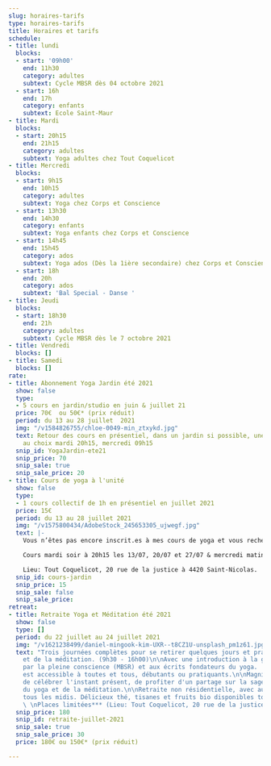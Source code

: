 ```yaml
---
slug: horaires-tarifs
type: horaires-tarifs
title: Horaires et tarifs
schedule:
- title: lundi
  blocks:
  - start: '09h00'
    end: 11h30
    category: adultes
    subtext: Cycle MBSR dès 04 octobre 2021
  - start: 16h
    end: 17h
    category: enfants
    subtext: Ecole Saint-Maur
- title: Mardi
  blocks:
  - start: 20h15
    end: 21h15
    category: adultes
    subtext: Yoga adultes chez Tout Coquelicot
- title: Mercredi
  blocks:
  - start: 9h15
    end: 10h15
    category: adultes
    subtext: Yoga chez Corps et Conscience
  - start: 13h30
    end: 14h30
    category: enfants
    subtext: Yoga enfants chez Corps et Conscience
  - start: 14h45
    end: 15h45
    category: ados
    subtext: Yoga ados (Dès la 1ière secondaire) chez Corps et Conscience
  - start: 18h
    end: 20h
    category: ados
    subtext: 'Bal Special - Danse '
- title: Jeudi
  blocks:
  - start: 18h30
    end: 21h
    category: adultes
    subtext: Cycle MBSR dès le 7 octobre 2021
- title: Vendredi
  blocks: []
- title: Samedi
  blocks: []
rate:
- title: Abonnement Yoga Jardin été 2021
  show: false
  type:
  - 5 cours en jardin/studio en juin & juillet 21
  price: 70€  ou 50€* (prix réduit)
  period: du 13 au 28 juillet  2021
  img: "/v1584826755/chloe-0049-min_ztxykd.jpg"
  text: Retour des cours en présentiel, dans un jardin si possible, une fois par semaine
    au choix mardi 20h15, mercredi 09h15
  snip_id: YogaJardin-ete21
  snip_price: 70
  snip_sale: true
  snip_sale_price: 20
- title: Cours de yoga à l'unité
  show: false
  type:
  - 1 cours collectif de 1h en présentiel en juillet 2021
  price: 15€
  period: du 13 au 28 juillet 2021
  img: "/v1575800434/AdobeStock_245653305_ujwegf.jpg"
  text: |-
    Vous n’êtes pas encore inscrit.es à mes cours de yoga et vous recherchez une activité physique/spirituelle à pratiquer ? Et si vous testiez un cours cet été? Commencez par venir participer à un cours, vous pourrez ainsi pratiquer le yoga et éventuellement vous inscrire pour la rentrée!

    Cours mardi soir à 20h15 les 13/07, 20/07 et 27/07 & mercredi matin 9h15, les 14/07 et 28/07.

    Lieu: Tout Coquelicot, 20 rue de la justice à 4420 Saint-Nicolas.
  snip_id: cours-jardin
  snip_price: 15
  snip_sale: false
  snip_sale_price: 
retreat:
- title: Retraite Yoga et Méditation été 2021
  show: false
  type: []
  period: du 22 juillet au 24 juillet 2021
  img: "/v1621238499/daniel-mingook-kim-UXR--t8CZ1U-unsplash_pm1z61.jpg"
  text: "Trois journées complètes pour se retirer quelques jours et pratiquer du yoga
    et de la méditation. (9h30 - 16h00)\n\nAvec une introduction à la gestion du stress
    par la pleine conscience (MBSR) et aux écrits fondateurs du yoga.  \nLa retraite
    est accessible à toutes et tous, débutants ou pratiquants.\n\nMagnifique manière
    de célébrer l'instant présent, de profiter d'un partage sur la sagesse millénaire
    du yoga et de la méditation.\n\nRetraite non résidentielle, avec auberge espagnole
    tous les midis. Délicieux thé, tisanes et fruits bio disponibles toute la journée.
    \ \nPlaces limitées*** (Lieu: Tout Coquelicot, 20 rue de la justice à 4420 Saint-Nicolas)"
  snip_price: 180
  snip_id: retraite-juillet-2021
  snip_sale: true
  snip_sale_price: 30
  price: 180€ ou 150€* (prix réduit)

---
```


